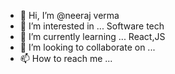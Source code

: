 - 👋 Hi, I’m @neeraj verma
- 👀 I’m interested in ... Software tech
- 🌱 I’m currently learning ... React,JS
- 💞️ I’m looking to collaborate on ...
- 📫 How to reach me ...

<!---
codepur/codepur is a ✨ special ✨ repository because its `README.md` (this file) appears on your GitHub profile.
You can click the Preview link to take a look at your changes.
--->
